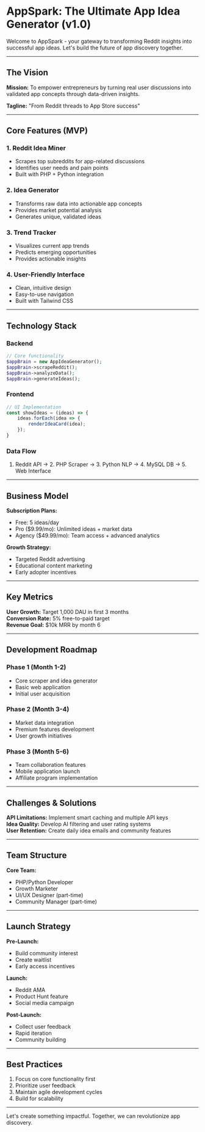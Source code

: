 # AppSpark: The Ultimate App Idea Generator (v1.0)

Welcome to AppSpark - your gateway to transforming Reddit insights into successful app ideas. Let's build the future of app discovery together.

---

## The Vision

**Mission:** To empower entrepreneurs by turning real user discussions into validated app concepts through data-driven insights.

**Tagline:** "From Reddit threads to App Store success"

---

## Core Features (MVP)

### 1. Reddit Idea Miner
- Scrapes top subreddits for app-related discussions
- Identifies user needs and pain points
- Built with PHP + Python integration

### 2. Idea Generator
- Transforms raw data into actionable app concepts
- Provides market potential analysis
- Generates unique, validated ideas

### 3. Trend Tracker
- Visualizes current app trends
- Predicts emerging opportunities
- Provides actionable insights

### 4. User-Friendly Interface
- Clean, intuitive design
- Easy-to-use navigation
- Built with Tailwind CSS

---

## Technology Stack

### Backend
```php
// Core functionality
$appBrain = new AppIdeaGenerator();
$appBrain->scrapeReddit();
$appBrain->analyzeData();
$appBrain->generateIdeas();
```

### Frontend
```javascript
// UI Implementation
const showIdeas = (ideas) => {
    ideas.forEach(idea => {
        renderIdeaCard(idea);
    });
}
```

### Data Flow
1. Reddit API → 2. PHP Scraper → 3. Python NLP → 4. MySQL DB → 5. Web Interface

---

## Business Model

**Subscription Plans:**
- Free: 5 ideas/day
- Pro ($9.99/mo): Unlimited ideas + market data
- Agency ($49.99/mo): Team access + advanced analytics

**Growth Strategy:**
- Targeted Reddit advertising
- Educational content marketing
- Early adopter incentives

---

## Key Metrics

**User Growth:** Target 1,000 DAU in first 3 months  
**Conversion Rate:** 5% free-to-paid target  
**Revenue Goal:** $10k MRR by month 6

---

## Development Roadmap

### Phase 1 (Month 1-2)
- Core scraper and idea generator
- Basic web application
- Initial user acquisition

### Phase 2 (Month 3-4)
- Market data integration
- Premium features development
- User growth initiatives

### Phase 3 (Month 5-6)
- Team collaboration features
- Mobile application launch
- Affiliate program implementation

---

## Challenges & Solutions

**API Limitations:** Implement smart caching and multiple API keys  
**Idea Quality:** Develop AI filtering and user rating systems  
**User Retention:** Create daily idea emails and community features

---

## Team Structure

**Core Team:**
- PHP/Python Developer
- Growth Marketer
- UI/UX Designer (part-time)
- Community Manager (part-time)

---

## Launch Strategy

**Pre-Launch:**
- Build community interest
- Create waitlist
- Early access incentives

**Launch:**
- Reddit AMA
- Product Hunt feature
- Social media campaign

**Post-Launch:**
- Collect user feedback
- Rapid iteration
- Community building

---

## Best Practices

1. Focus on core functionality first
2. Prioritize user feedback
3. Maintain agile development cycles
4. Build for scalability

---

Let's create something impactful. Together, we can revolutionize app discovery.
